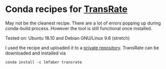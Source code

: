 # Conda recipes for [TransRate](https://github.com/blahah/transrate)
May not be the cleanest recipe. There are a lot of errors popping up during conda-build process. However the tool is still functional once installed.

Tested on: Ubuntu 18.10 and Debian GNU/Linux 9.6 (stretch)

I used the recipe and uploaded it to a [private repository](https://anaconda.org/lmfaber/transrate). TransRate can be downloaded and installed via
```
conda install -c lmfaber transrate
```
